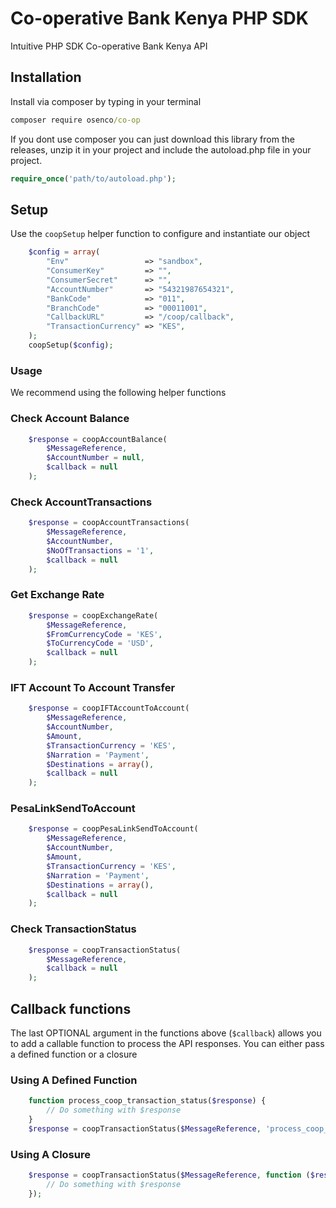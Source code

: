 # Co-operative Bank Kenya PHP SDK
Intuitive PHP SDK Co-operative Bank Kenya API

## Installation
Install via composer by typing in your terminal

```cmd
composer require osenco/co-op
```

If you dont use composer you can just download this library from the releases, unzip it in your project and include the autoload.php file in your project.

```php
require_once('path/to/autoload.php');
```

## Setup
Use the `coopSetup` helper function to configure and instantiate our object

```php
    $config = array(
        "Env"                 => "sandbox",
        "ConsumerKey"         => "",
        "ConsumerSecret"      => "",
        "AccountNumber"       => "54321987654321",
        "BankCode"            => "011",
        "BranchCode"          => "00011001",
        "CallbackURL"         => "/coop/callback",
        "TransactionCurrency" => "KES",
    );
    coopSetup($config);
```
### Usage
We recommend using the following helper functions
### Check Account Balance
```php
    $response = coopAccountBalance(
        $MessageReference, 
        $AccountNumber = null, 
        $callback = null
    );

```

### Check AccountTransactions
```php
    $response = coopAccountTransactions(
        $MessageReference, 
        $AccountNumber, 
        $NoOfTransactions = '1', 
        $callback = null
    );
```

### Get Exchange Rate
```php
    $response = coopExchangeRate(
        $MessageReference, 
        $FromCurrencyCode = 'KES', 
        $ToCurrencyCode = 'USD', 
        $callback = null
    );
```

### IFT Account To Account Transfer
```php
    $response = coopIFTAccountToAccount(
        $MessageReference, 
        $AccountNumber, 
        $Amount, 
        $TransactionCurrency = 'KES', 
        $Narration = 'Payment', 
        $Destinations = array(), 
        $callback = null
    );
```

### PesaLinkSendToAccount
```php
    $response = coopPesaLinkSendToAccount(
        $MessageReference, 
        $AccountNumber, 
        $Amount, 
        $TransactionCurrency = 'KES', 
        $Narration = 'Payment', 
        $Destinations = array(), 
        $callback = null
    );
```

### Check TransactionStatus
```php
    $response = coopTransactionStatus(
        $MessageReference, 
        $callback = null
    );
```

## Callback functions
The last OPTIONAL argument in the functions above (`$callback`) allows you to add a callable function to process the API responses. You can either pass a defined function or a closure

### Using A Defined Function
```php
    function process_coop_transaction_status($response) {
        // Do something with $response
    }
    $response = coopTransactionStatus($MessageReference, 'process_coop_transaction_status');
```

### Using A Closure
```php
    $response = coopTransactionStatus($MessageReference, function ($response) {
        // Do something with $response
    });
```
